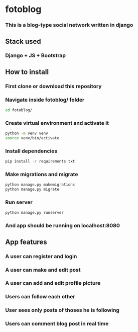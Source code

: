 # fotoblog
### This is a blog-type social network written in django  
## Stack used
### Django + JS + Bootstrap
## How to install 
### First clone or download this repository
### Navigate inside fotoblog/ folder 
```bash
cd fotoblog/
```
### Create virtual environment  and activate it
```bash
python -m venv venv
source venv/bin/activate
```
### Install dependencies
```bash
pip install -r requirements.txt
```
### Make migrations and migrate
```bash
python manage.py makemigrations
python manage.py migrate
```
### Run server
```bash
python manage.py runserver
```
### And app should be running on localhost:8080

## App features
### A user can register and login
### A user can make and edit post
### A user can add and edit profile picture
### Users can follow each other
### User sees only posts of thoses he is following
### Users can comment blog post in real time

